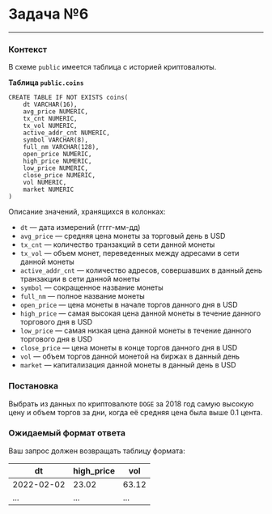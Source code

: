 # Задача №6

---

### Контекст

В схеме `public` имеется таблица с историей криптовалюты.

**Таблица `public.coins`**

```postgresql
CREATE TABLE IF NOT EXISTS coins(
    dt VARCHAR(16),
    avg_price NUMERIC,
    tx_cnt NUMERIC,
    tx_vol NUMERIC,
    active_addr_cnt NUMERIC,
    symbol VARCHAR(8),
    full_nm VARCHAR(128),
    open_price NUMERIC,
    high_price NUMERIC,
    low_price NUMERIC,
    close_price NUMERIC,
    vol NUMERIC,
    market NUMERIC
)
```

Описание значений, хранящихся в колонках:

* `dt` — дата измерений (гггг-мм-дд)
* `avg_price` — средняя цена монеты за торговый день в USD
* `tx_cnt` — количество транзакций в сети данной монеты
* `tx_vol` — объем монет, переведенных между адресами в сети данной монеты
* `active_addr_cnt` — количество адресов, совершавших в данный день транзакции в сети данной монеты
* `symbol` — сокращенное название монеты
* `full_nm` — полное название монеты
* `open_price` — цена монеты в начале торгов данного дня в USD
* `high_price` — самая высокая цена данной монеты в течение данного торгового дня в USD
* `low_price` — самая низкая цена данной монеты в течение данного торгового дня в USD
* `close_price` — цена монеты в конце торгов данного дня в USD
* `vol` — объем торгов данной монетой на биржах в данный день
* `market` — капитализация данной монеты в данный день в USD

### Постановка

Выбрать из данных по криптовалюте `DOGE` за 2018 год самую высокую цену и объем торгов за дни, когда её средняя цена была выше 0.1 цента.

### Ожидаемый формат ответа

Ваш запрос должен возвращать таблицу формата:

| dt         | high_price | vol   |
|------------|------------|-------|
| 2022-02-02 | 23.02      | 63.12 |
| ...        | ...        | ...   |
